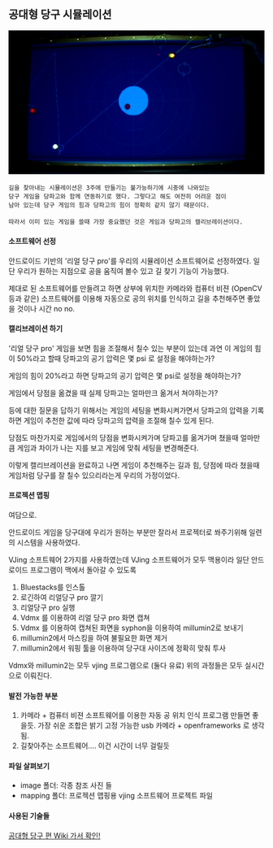 ## 공대형 당구 시뮬레이션
![alt text](/SimulationSoftware/image/danpago-simul.JPG "Simulation")

```
길을 찾아내는 시뮬레이션은 3주에 만들기는 불가능하기에 시중에 나와있는
당구 게임을 당파고와 함께 연동하기로 했다. 그렇다고 해도 여전히 어려운 점이
남아 있는데 당구 게임의 힘과 당파고의 힘이 정확히 같지 않기 때문이다.

따라서 이미 있는 게임을 쓸때 가장 중요했던 것은 게임과 당파고의 캘리브레이션이다.
```
#### 소프트웨어 선정
안드로이드 기반의 '리얼 당구 pro'를 우리의 시뮬레이션 소프트웨어로 선정하였다.
일단 우리가 원하는 지점으로 공을 움직여 볼수 있고 길 찾기 기능이 가능했다.

제대로 된 소프트웨어를 만들려고 하면 상부에 위치한 카메라와 컴퓨터 비젼 (OpenCV 등과 같은) 소프트웨어를 이용해 자동으로 공의 위치를 인식하고 길을 추천해주면 좋았을 것이나 시간 no no.

#### 캘리브레이션 하기
'리얼 당구 pro' 게임을 보면 힘을 조절해서 칠수 있는 부분이 있는데 과연 이 게임의 힘이 50%라고 할때 당파고의 공기 압력은 몇 psi 로 설정을 해야하는가?

게임의 힘이 20%라고 하면 당파고의 공기 압력은 몇 psi로 설정을 해야하는가?

게임에서 당점을 옮겼을 때 실제 당파고는 얼마만크 옮겨서 쳐야하는가?

등에 대한 질문을 답하기 위해서는 게임의 세팅을 변화시켜가면서 당파고의 압력을 기록하면 게임이 추천한 값에 따라 당파고의 압력을 조절해 칠수 있게 된다.

당점도 마찬가지로 게임에서의 당점을 변화시켜가며 당파고를 옮겨가며 쳤을때 얼마만큼 게임과 차이가 나는 지를 보고 게임에 맞춰 세팅을 변경해준다.

이렇게 캘리브레이션을 완료하고 나면 게임이 추천해주는 길과 힘, 당점에 따라 쳤을때 게임처럼 당구를 잘 칠수 있으리라는게 우리의 가정이었다.

#### 프로젝션 맵핑
여담으로.

안드로이드 게임을 당구대에 우리가 원하는 부분만 잘라서 프로젝터로 쏴주기위해 일련의 시스템을 사용하였다.

VJing 소프트웨어 2가지를 사용하였는데 VJing 소프트웨어가 모두 맥용이라 일단 안드로이드 프로그램이 맥에서 돌아갈 수 있도록

1. Bluestacks를 인스톨
2. 로긴하여 리얼당구 pro 깔기
3. 리얼당구 pro 실행
4. Vdmx 를 이용하여 리얼 당구 pro 화면 캡쳐
5. Vdmx 를 이용하여 캡쳐된 화면을 syphon을 이용하여 millumin2로 보내기
6. millumin2에서 마스킹을 하여 불필요한 화면 제거
7. millumin2에서 워핑 툴을 이용하여 당구대 사이즈에 정확히 맞춰 투사

Vdmx와 millumin2는 모두 vjing 프로그램으로 (둘다 유료) 위의 과정들은 모두 실시간으로 이뤄진다.

#### 발전 가능한 부분
1. 카메라 + 컴퓨터 비젼 소프트웨어를 이용한 자동 공 위치 인식 프로그램 만들면 좋을듯. 가장 쉬운 조합은 밝기 고정 가능한 usb 카메라 + openframeworks 로 생각됨.
2. 길찾아주는 소프트웨어.... 이건 시간이 너무 걸릴듯

#### 파일 살펴보기
- image 폴더: 각종 참조 사진 들
- mapping 폴더: 프로젝션 맵핑용 vjing 소프트웨어 프로젝트 파일

#### 사용된 기술들
[공대형 당구 편 Wiki 가서 확인!](https://github.com/gradefree-eng/Billiards/wiki/F%ED%95%99%EC%A0%90-%EA%B3%B5%EB%8C%80%ED%98%95-%EB%8B%B9%EA%B5%AC%ED%8E%B8-%EC%9C%84%ED%82%A4)
